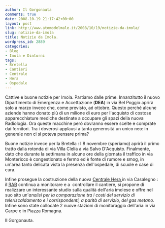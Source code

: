 ```yaml
---
author: Il Gorgonauta
comments: true
date: 2008-10-19 21:17:42+00:00
layout: post
link: http://www.atomodelmale.it/2008/10/19/notizie-da-imola/
slug: notizie-da-imola
title: Notizie da Imola.
wordpress_id: 2889
categories:
- Blog
- Imola e Dintorni
tags:
- Bretella
- Cantieri
- Centrale
- Hera
- Ospedale
---
```


Cattive e buone notizie per Imola. Partiamo dalle prime. Innanzitutto il nuovo Dipartimento di Emergenza e Accettazione (**DEA**) in via Bel Poggio aprirà solo a marzo invece che, come previsto, ad ottobre. Questo perché alcune aziende hanno donato più di un milione di euro per l'acquisto di costose apparecchiature mediche destinate a occupare gli spazi della nuova Radiologia. Ora queste macchine però dovranno essere scelte e comprate dai fornitori. Tra i doverosi applausi a tanta generosità un unico neo: in generale non ci si poteva pensare prima?

Buone notizie invece per la Bretella : l'8 novembre (speriamo) aprirà il primo tratto dalla rotonda di via Villa Clelia a via Salvo D'Acquisto. Finalmente, dato che durante la settimana in alcune ore della giornata il traffico in via Montericco è congestionato e fermo ed è fonte di rumore e smog, in un'area tanto delicata vista la presenza dell'ospedale, di scuole e case di cura.

<!-- more -->


Infine prosegue la costruzione della nuova [Centrale Hera ](http://www.atomodelmale.it/2007/12/24/a-tutto-gas/)in via Casalegno : il [RAB](http://www.rabimola.it/) continua a monitorare e a  controllare il cantiere, si propone di realizzare un interessante studio sulla qualità dell'aria imolese e offre nel suo sito un'_analisi per la comparazione tra i costi del servizio di teleriscaldamento e i corrispondenti, a parità di servizio, del gas metano_. Infine sono state collocate 2 nuove stazioni di monitoraggio dell'aria in via Carpe e in Piazza Romagna.

Il Gorgonauta.
